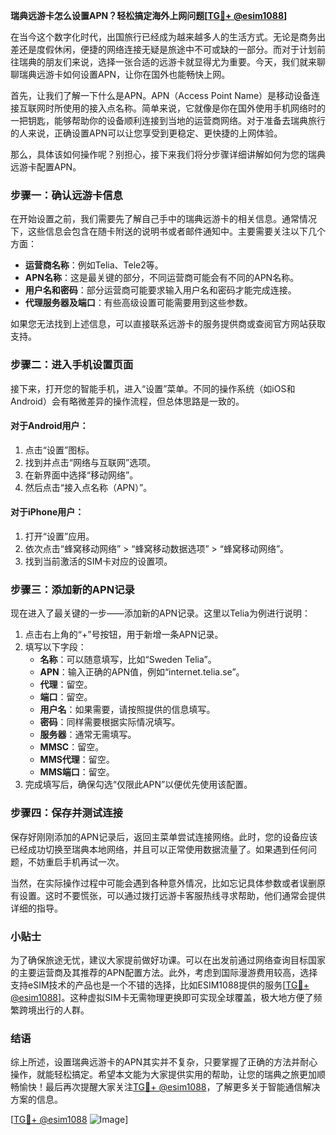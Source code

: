 **瑞典远游卡怎么设置APN？轻松搞定海外上网问题[[TG💪+ @esim1088](https://t.me/s/esim1088)]**

在当今这个数字化时代，出国旅行已经成为越来越多人的生活方式。无论是商务出差还是度假休闲，便捷的网络连接无疑是旅途中不可或缺的一部分。而对于计划前往瑞典的朋友们来说，选择一张合适的远游卡就显得尤为重要。今天，我们就来聊聊瑞典远游卡如何设置APN，让你在国外也能畅快上网。

首先，让我们了解一下什么是APN。APN（Access Point Name）是移动设备连接互联网时所使用的接入点名称。简单来说，它就像是你在国外使用手机网络时的一把钥匙，能够帮助你的设备顺利连接到当地的运营商网络。对于准备去瑞典旅行的人来说，正确设置APN可以让您享受到更稳定、更快捷的上网体验。

那么，具体该如何操作呢？别担心，接下来我们将分步骤详细讲解如何为您的瑞典远游卡配置APN。

### 步骤一：确认远游卡信息

在开始设置之前，我们需要先了解自己手中的瑞典远游卡的相关信息。通常情况下，这些信息会包含在随卡附送的说明书或者邮件通知中。主要需要关注以下几个方面：

- **运营商名称**：例如Telia、Tele2等。
- **APN名称**：这是最关键的部分，不同运营商可能会有不同的APN名称。
- **用户名和密码**：部分运营商可能要求输入用户名和密码才能完成连接。
- **代理服务器及端口**：有些高级设置可能需要用到这些参数。

如果您无法找到上述信息，可以直接联系远游卡的服务提供商或查阅官方网站获取支持。

### 步骤二：进入手机设置页面

接下来，打开您的智能手机，进入“设置”菜单。不同的操作系统（如iOS和Android）会有略微差异的操作流程，但总体思路是一致的。

#### 对于Android用户：
1. 点击“设置”图标。
2. 找到并点击“网络与互联网”选项。
3. 在新界面中选择“移动网络”。
4. 然后点击“接入点名称（APN）”。

#### 对于iPhone用户：
1. 打开“设置”应用。
2. 依次点击“蜂窝移动网络” > “蜂窝移动数据选项” > “蜂窝移动网络”。
3. 找到当前激活的SIM卡对应的设置项。

### 步骤三：添加新的APN记录

现在进入了最关键的一步——添加新的APN记录。这里以Telia为例进行说明：

1. 点击右上角的“+”号按钮，用于新增一条APN记录。
2. 填写以下字段：
   - **名称**：可以随意填写，比如“Sweden Telia”。
   - **APN**：输入正确的APN值，例如“internet.telia.se”。
   - **代理**：留空。
   - **端口**：留空。
   - **用户名**：如果需要，请按照提供的信息填写。
   - **密码**：同样需要根据实际情况填写。
   - **服务器**：通常无需填写。
   - **MMSC**：留空。
   - **MMS代理**：留空。
   - **MMS端口**：留空。
3. 完成填写后，确保勾选“仅限此APN”以便优先使用该配置。

### 步骤四：保存并测试连接

保存好刚刚添加的APN记录后，返回主菜单尝试连接网络。此时，您的设备应该已经成功切换至瑞典本地网络，并且可以正常使用数据流量了。如果遇到任何问题，不妨重启手机再试一次。

当然，在实际操作过程中可能会遇到各种意外情况，比如忘记具体参数或者误删原有设置。这时不要慌张，可以通过拨打远游卡客服热线寻求帮助，他们通常会提供详细的指导。

### 小贴士

为了确保旅途无忧，建议大家提前做好功课。可以在出发前通过网络查询目标国家的主要运营商及其推荐的APN配置方法。此外，考虑到国际漫游费用较高，选择支持eSIM技术的产品也是一个不错的选择，比如ESIM1088提供的服务[[TG💪+ @esim1088](https://t.me/s/esim1088)]。这种虚拟SIM卡无需物理更换即可实现全球覆盖，极大地方便了频繁跨境出行的人群。

### 结语

综上所述，设置瑞典远游卡的APN其实并不复杂，只要掌握了正确的方法并耐心操作，就能轻松搞定。希望本文能为大家提供实用的帮助，让您的瑞典之旅更加顺畅愉快！最后再次提醒大家关注[TG💪+ @esim1088](https://t.me/s/esim1088)，了解更多关于智能通信解决方案的信息。

[[TG💪+ @esim1088](https://t.me/s/esim1088) ![Image](https://i.postimg.cc/4NQfJmqS/Snipaste-2025-05-13-00-14-12.png)]